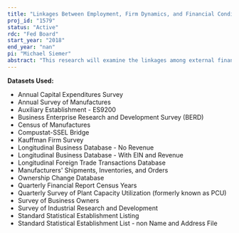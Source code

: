 ```yaml
---
title: "Linkages Between Employment, Firm Dynamics, and Financial Conditions"
proj_id: "1579"
status: "Active"
rdc: "Fed Board"
start_year: "2018"
end_year: "nan"
pi: "Michael Siemer"
abstract: "This research will examine the linkages among external finance, employment, and firm dynamics. We examine how financial conditions impact employment and the dynamics of firms over the business cycle. We link bank financial statement/balance sheet data to Census Bureau establishment and firm data to study how the financial crisis of 2008 affected banks’ supply of funds for lending and by extension, firms’ employment outcomes and ability to take out loans. For each employer establishment in the Longitudinal Business Database, we construct a measure to represent the financial constraints facing the firm in their geographic area. This measure is calculated using outside data about the balance sheet conditions of banks, weighted by the relative market share that each bank has in a given establishment’s local area. The hypothesis is that employment will suffer at small/young firms when the financial conditions of local banks deteriorate, because these types of firms are heavily reliant on commercial bank financing. If so, this could explain why entrepreneurial businesses suffered disproportionately during the financial crisis. Besides employment, we will also explore how the financial constraint variable affects other outcomes such as entry and exit rates, productivity, wages, volatility, inventories, and characteristics of new business owners. "
---
```


**Datasets Used:**

  - Annual Capital Expenditures Survey 
  - Annual Survey of Manufactures 
  - Auxiliary Establishment - ES9200 
  - Business Enterprise Research and Development Survey (BERD) 
  - Census of Manufactures 
  - Compustat-SSEL Bridge 
  - Kauffman Firm Survey 
  - Longitudinal Business Database - No Revenue 
  - Longitudinal Business Database - With EIN and Revenue 
  - Longitudinal Foreign Trade Transactions Database 
  - Manufacturers' Shipments, Inventories, and Orders 
  - Ownership Change Database 
  - Quarterly Financial Report Census Years 
  - Quarterly Survey of Plant Capacity Utilization (formerly known as PCU) 
  - Survey of Business Owners 
  - Survey of Industrial Research and Development 
  - Standard Statistical Establishment Listing 
  - Standard Statistical Establishment List - non Name and Address File 

